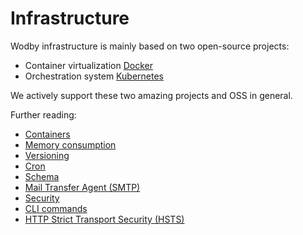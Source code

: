 # Infrastructure

Wodby infrastructure is mainly based on two open-source projects:

* Container virtualization <a href="https://docker.com" target="_blank">Docker</a> 
* Orchestration system <a href="http://kubernetes.io/" target="_blank">Kubernetes</a>

We actively support these two amazing projects and OSS in general.

Further reading:

* [Containers](containers/README.md)
* [Memory consumption](memory-consumption.md)
* [Versioning](versioning.md)
* [Cron](cron.md)
* [Schema](schema.md)
* [Mail Transfer Agent (SMTP)](mta.md)
* [Security](security.md)
* [CLI commands](cli.md)
* [HTTP Strict Transport Security (HSTS)](hsts.md)